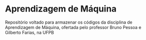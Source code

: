 # Aprendizagem de Máquina

Repositório voltado para armazenar os códigos da disciplina de Aprendizagem de Máquina, ofertada pelo professor Bruno Pessoa e Gilberto Farias, na UFPB
